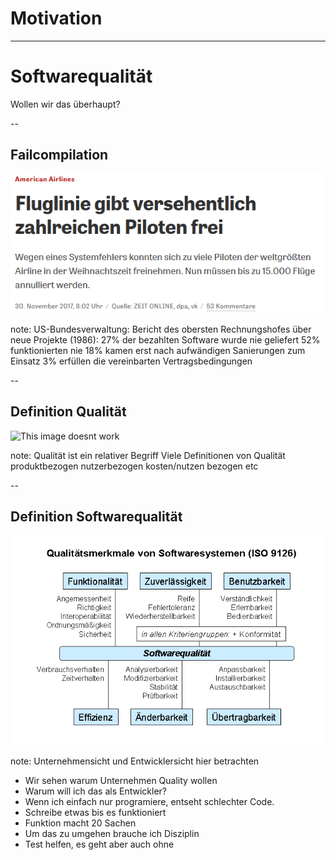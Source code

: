# Motivation

---

# Softwarequalität

Wollen wir das überhaupt?

-- 

## Failcompilation

![This image doesnt work](../img/american-airlines-fail.png)

note:
US-Bundesverwaltung: Bericht des obersten Rechnungshofes über neue Projekte (1986):
27% der bezahlten Software wurde nie geliefert
52% funktionierten nie
18% kamen erst nach aufwändigen Sanierungen zum Einsatz
3% erfüllen die vereinbarten Vertragsbedingungen

--  

## Definition Qualität

![This image doesnt work](../img/definition-qualität.png)

note: 
Qualität ist ein relativer Begriff
Viele Definitionen von Qualität
produktbezogen
nutzerbezogen
kosten/nutzen bezogen etc

--

## Definition Softwarequalität

![Does this image work](../img/grafik-iso9126.png)

note: 
Unternehmensicht und Entwicklersicht hier betrachten
- Wir sehen warum Unternehmen Quality wollen
- Warum will ich das als Entwickler?
- Wenn ich einfach nur programiere, entseht schlechter Code.
- Schreibe etwas bis es funktioniert
- Funktion macht 20 Sachen
- Um das zu umgehen brauche ich Disziplin
- Test helfen, es geht aber auch ohne
